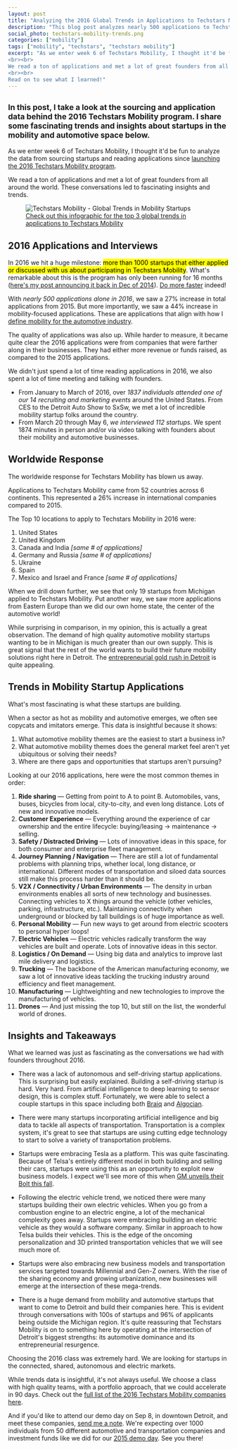 ```yaml
---
layout: post
title: "Analyzing the 2016 Global Trends in Applications to Techstars Mobility"
description: "This blog post analyzes nearly 500 applications to Techstars Mobility and shares insights and trends across the global mobility and automotive market."
social_photo: techstars-mobility-trends.png
categories: ["mobility"]
tags: ["mobility", "techstars", "techstars mobility"]
excerpt: "As we enter week 6 of Techstars Mobility, I thought it'd be fun to analyze the data from sourcing startups and reading applications since launching the 2016 Techstars Mobility program.
<br><br>
We read a ton of applications and met a lot of great founders from all around the world. These conversations led to fascinating insights and trends.
<br><br>
Read on to see what I learned!"
---
```

<h2 class="sub-title"><small>In this post, I take a look at the sourcing and application data behind the 2016 Techstars Mobility program. I share some fascinating trends and insights about startups in the mobility and automotive space below.</small></h2>

As we enter week 6 of Techstars Mobility, I thought it'd be fun to analyze the data from sourcing startups and reading applications since [launching the 2016 Techstars Mobility program](http://tedserbinski.com/mobility/techstars-mobility-kicks-off-second-year-of-accelerator-program-in-detroit/).

We read a ton of applications and met a lot of great founders from all around the world. These conversations led to fascinating insights and trends.

<figure class="wide">
  <img src="{% asset_path techstars-mobility-trends.png %}" alt="Techstars Mobility - Global Trends in Mobility Startups">
  <figcaption>
    <a href="http://www.techstars.com/uploads/mobility_infographic-5.png">Check out this infographic for the top 3 global trends in applications to Techstars Mobility</a>
  </figcaption>
</figure>

## 2016 Applications and Interviews

In 2016 we hit a huge milestone: <mark>more than 1000 startups that either applied or discussed with us about participating in Techstars Mobility</mark>. What's remarkable about this is the program has only been running for 16 months ([here's my post announcing it back in Dec of 2014](http://tedserbinski.com/detroit/joining-techstars-in-detroit/)). [Do more faster](http://domorefaster.techstars.com/) indeed!

With *nearly 500 applications alone in 2016*, we saw a 27% increase in total applications from 2015. But more importantly, we saw a 44% increase in mobility-focused applications. These are applications that align with how I   [define mobility for the automotive industry](http://tedserbinski.com/mobility/defining-mobility-for-the-automotive-industry/).

The quality of applications was also up. While harder to measure, it became quite clear the 2016 applications were from companies that were farther along in their businesses. They had either more revenue or funds raised, as compared to the 2015 applications.

We didn't just spend a lot of time reading applications in 2016, we also spent a lot of time meeting and talking with founders.

- From January to March of 2016, over *1837 individuals attended one of our 14 recruiting and marketing events* around the United States. From CES to the Detroit Auto Show to SxSw, we met a lot of incredible mobility startup folks around the country.
- From March 20 through May 6, *we interviewed 112 startups*. We spent 1874 minutes in person and/or via video talking with founders about their mobility and automotive businesses.


## Worldwide Response

The worldwide response for Techstars Mobility has blown us away.

Applications to Techstars Mobility came from 52 countries across 6 continents. This represented a 26% increase in international companies compared to 2015.

The Top 10 locations to apply to Techstars Mobility in 2016 were:

1. United States
2. United Kingdom
3. Canada and India *[same # of applications]*
5. Germany and Russia *[same # of applications]*
7. Ukraine
8. Spain
9. Mexico and Israel and France *[same # of applications]*

When we drill down further, we see that only 19 startups from Michigan applied to Techstars Mobility. Put another way, we saw more applications from Eastern Europe than we did our own home state, the center of the automotive world!

While surprising in comparison, in my opinion, this is actually a great observation. The demand of high quality automotive mobility startups wanting to be in Michigan is much greater than our own supply. This is great signal that the rest of the world wants to build their future mobility solutions right here in Detroit. The [entrepreneurial gold rush in Detroit](http://tedserbinski.com/detroit/the-entrepreneurial-gold-rush-why-i-moved-from-san-francisco-to-detroit/) is quite appealing.


## Trends in Mobility Startup Applications

What's most fascinating is what these startups are building.

When a sector as hot as mobility and automotive emerges, we often see copycats and imitators emerge. This data is insightful because it shows:

1. What automotive mobility themes are the easiest to start a business in?
2. What automotive mobility themes does the general market feel aren't yet ubiquitous or solving their needs?
3. Where are there gaps and opportunities that startups aren't pursuing?

Looking at our 2016 applications, here were the most common themes in order:

1. **Ride sharing** — Getting from point to A to point B. Automobiles, vans, buses, bicycles from local, city-to-city, and even long distance. Lots of new and innovative models.
2. **Customer Experience** — Everything around the experience of car ownership and the entire lifecycle: buying/leasing -> maintenance -> selling.
3. **Safety / Distracted Driving** — Lots of innovative ideas in this space, for both consumer and enterprise fleet management.
4. **Journey Planning / Navigation** — There are still a lot of fundamental problems with planning trips, whether local, long distance, or international. Different modes of transportation and siloed data sources still make this process harder than it should be.
5. **V2X / Connectivity / Urban Environments** — The density in urban environments enables all sorts of new technology and businesses. Connecting vehicles to X things around the vehicle (other vehicles, parking, infrastructure, etc.). Maintaining connectivity when underground or blocked by tall buildings is of huge importance as well.
6. **Personal Mobility** — Fun new ways to get around from electric scooters to personal hyper loops!
7. **Electric Vehicles** — Electric vehicles radically transform the way vehicles are built and operate. Lots of innovative ideas in this sector.
8. **Logistics / On Demand** — Using big data and analytics to improve last mile delivery and logistics.
9. **Trucking** — The backbone of the American manufacturing economy, we saw a lot of innovative ideas tackling the trucking industry around efficiency and fleet management.
10. **Manufacturing** — Lightweighting and new technologies to improve the manufacturing of vehicles.
11. **Drones** — And just missing the top 10, but still on the list, the wonderful world of drones.



## Insights and Takeaways

What we learned was just as fascinating as the conversations we had with founders throughout 2016.

- There was a lack of autonomous and self-driving startup applications. This is surprising but easily explained. Building a self-driving startup is hard. Very hard. From artificial intelligence to deep learning to sensor design, this is complex stuff. Fortunately, we were able to select a couple startups in this space including both [Braiq](http://braiq.net/) and [Algocian](http://algocian.com/).

- There were many startups incorporating artificial intelligence and big data to tackle all aspects of transportation. Transportation is a complex system, it's great to see that startups are using cutting edge technology to start to solve a variety of transportation problems.

- Startups were embracing Tesla as a platform. This was quite fascinating. Because of Telsa's entirely different model in both building and selling their cars, startups were using this as an opportunity to exploit new business models. I expect we'll see more of this when [GM unveils their Bolt this fall](http://www.chevrolet.com/bolt-ev-electric-vehicle.html).

- Following the electric vehicle trend, we noticed there were many startups building their own electric vehicles. When you go from a combustion engine to an electric engine, a lot of the mechanical complexity goes away. Startups were embracing building an electric vehicle as they would a software company. Similar in approach to how Telsa builds their vehicles. This is the edge of the oncoming personalization and 3D printed transportation vehicles that we will see much more of.

- Startups were also embracing new business models and transportation services targeted towards Millennial and Gen-Z owners. With the rise of the sharing economy and growing urbanization, new businesses will emerge at the intersection of these mega-trends.

- There is a huge demand from mobility and automotive startups that want to come to Detroit and build their companies here. This is evident through conversations with 100s of startups and 96% of applicants being outside the Michigan region. It's quite reassuring that Techstars Mobility is on to something here by operating at the intersection of Detroit's biggest strengths: its automotive dominance and its entrepreneurial resurgence.


Choosing the 2016 class was extremely hard. We are looking for startups in the connected, shared, autonomous and electric markets.

While trends data is insightful, it's not always useful. We choose a class with high quality teams, with a portfolio approach, that we could accelerate in 90 days. Check out the [full list of the 2016 Techstars Mobility companies here](http://tedserbinski.com/mobility/introducing-the-techstars-mobility-class-of-2016/).

And if you'd like to attend our demo day on Sep 8, in downtown Detroit, and meet these companies, [send me a note](http://tedserbinski.com/contact/). We're expecting over 1000 individuals from 50 different automotive and transportation companies and investment funds like we did for our [2015 demo day](https://www.youtube.com/watch?v=el78Qj9dVBM). See you there!

